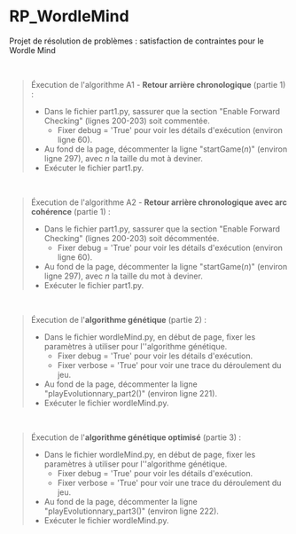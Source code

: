 # RP_WordleMind

Projet de résolution de problèmes : satisfaction de contraintes pour le Wordle Mind



<br>

> Éxecution de l'algorithme A1 - **Retour arrière chronologique** (partie 1) :
>
> * Dans le fichier part1.py, sassurer que la section "Enable Forward Checking" (lignes 200-203) soit commentée.
>   * Fixer debug = 'True' pour voir les détails d'exécution (environ ligne 60).
> * Au fond de la page, décommenter la ligne "startGame(*n*)" (environ ligne 297), avec *n* la taille du mot à deviner.
> * Exécuter le fichier part1.py.

<br>

>Éxecution de l'algorithme A2 - **Retour arrière chronologique avec arc cohérence** (partie 1) :
>
> * Dans le fichier part1.py, sassurer que la section "Enable Forward Checking" (lignes 200-203) soit décommentée.
>   * Fixer debug = 'True' pour voir les détails d'exécution (environ ligne 60).
> * Au fond de la page, décommenter la ligne "startGame(*n*)" (environ ligne 297), avec *n* la taille du mot à deviner.
> * Exécuter le fichier part1.py.

<br>

> Éxecution de l'**algorithme génétique** (partie 2) :
> 
> * Dans le fichier wordleMind.py, en début de page, fixer les paramètres à utiliser pour l''algorithme génétique.
>   * Fixer debug = 'True' pour voir les détails d'exécution.
>   * Fixer verbose = 'True' pour voir une trace du déroulement du jeu.
> * Au fond de la page, décommenter la ligne "playEvolutionnary_part2()" (environ ligne 221).
> * Exécuter le fichier wordleMind.py.

<br>

> Éxecution de l'**algorithme génétique optimisé** (partie 3) :
> 
> * Dans le fichier wordleMind.py, en début de page, fixer les paramètres à utiliser pour l''algorithme génétique.
>   * Fixer debug = 'True' pour voir les détails d'exécution.
>   * Fixer verbose = 'True' pour voir une trace du déroulement du jeu.
> * Au fond de la page, décommenter la ligne "playEvolutionnary_part3()" (environ ligne 222).
> * Exécuter le fichier wordleMind.py.
